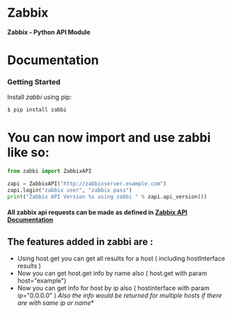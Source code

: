 # Zabbix
**Zabbix - Python API Module**

# Documentation
### Getting Started

Install *zabbi* using pip:

```bash
$ pip install zabbi
```

# You can now import and use zabbi like so:

```python
from zabbi import ZabbixAPI

zapi = ZabbixAPI("http://zabbixserver.example.com")
zapi.login("zabbix user", "zabbix pass")
print("Zabbix API Version %s using zabbi " % zapi.api_version())
```

#### All zabbix api requests can be made as defined in [Zabbix API Documentation](https://www.zabbix.com/documentation/4.2/manual/api/reference)

## The features added in zabbi are :

* Using host.get you can get all results for a host ( including hostInterface results )
* Now you can get host.get info by name also ( host.get with param host="example")
* Now you can get info for host by ip also ( hostinterface with param ip="0.0.0.0" )
  *Also the info would be returned for multiple hosts if there are with same ip or name**

